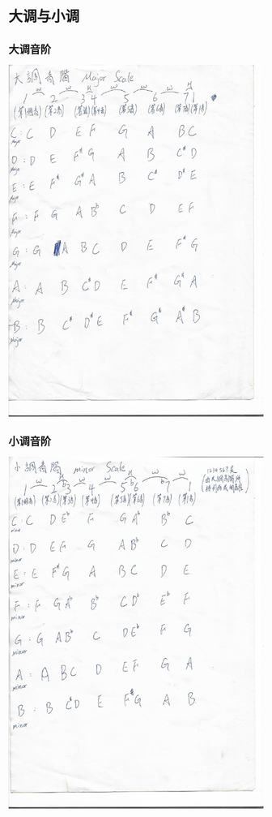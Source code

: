 
# 大调与小调
## 大调音阶

![](../images/basic/major_scale.jpeg)

## 小调音阶

![](../images/basic/minor_scale.jpeg)
